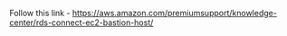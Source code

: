 Follow this link - https://aws.amazon.com/premiumsupport/knowledge-center/rds-connect-ec2-bastion-host/
